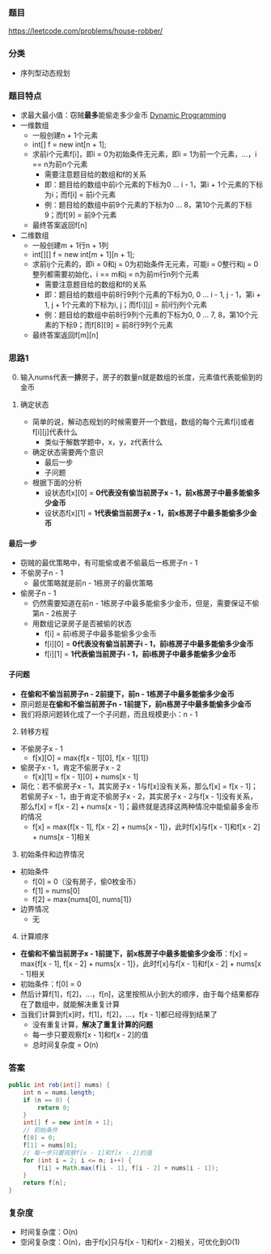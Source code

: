 ### 题目
https://leetcode.com/problems/house-robber/

### 分类
* 序列型动态规划

### 题目特点
* 求最大最小值：窃贼**最多**能偷走多少金币 [Dynamic Programming](https://github.com/HolmesJJ/CS2040S-Data-Structures-and-Algorithms/wiki/Dynamic-Programming)
* 一维数组
    * 一般创建n + 1个元素
    * int[] f = new int[n + 1];
    * 求前i个元素f[i]，即i = 0为初始条件无元素，即i = 1为前一个元素，...，i == n为前n个元素
        * 需要注意题目给的数组和f的关系
        * 即：题目给的数组中前i个元素的下标为0 ... i - 1，第i + 1个元素的下标为i；而f[i] = 前i个元素
        * 例：题目给的数组中前9个元素的下标为0 ... 8，第10个元素的下标9；而f[9] = 前9个元素
    * 最终答案返回f[n]
* 二维数组
    * 一般创建m + 1行n + 1列
    * int[][] f = new int[m + 1][n + 1];
    * 求前ij个元素的，即i = 0和j = 0为初始条件无元素，可能i = 0整行和j = 0整列都需要初始化，i == m和j = n为前m行n列个元素
        * 需要注意题目给的数组和f的关系
        * 即：题目给的数组中前8行9列个元素的下标为0, 0 ... i - 1, j - 1，第i + 1, j + 1个元素的下标为i, j；而f[i][j] = 前i行j列个元素
        * 例：题目给的数组中前8行9列个元素的下标为0, 0 ... 7, 8，第10个元素的下标9；而f[8][9] = 前8行9列个元素
    * 最终答案返回f[m][n]

### 思路1
0. 输入nums代表一**排**房子，房子的数量n就是数组的长度，元素值代表能偷到的金币

1. 确定状态
    * 简单的说，解动态规划的时候需要开一个数组，数组的每个元素f[i]或者f[i][j]代表什么
        * 类似于解数学题中，x，y，z代表什么  
    * 确定状态需要两个意识
        * 最后一步
        * 子问题
    * 根据下面的分析
        * 设状态f[x][0] = **0代表没有偷当前房子x - 1，前x栋房子中最多能偷多少金币**
        * 设状态f[x][1] = **1代表偷当前房子x - 1，前x栋房子中最多能偷多少金币**

#### 最后一步
* 窃贼的最优策略中，有可能偷或者不偷最后一栋房子n - 1
* 不偷房子n - 1
    * 最优策略就是前n - 1栋房子的最优策略
* 偷房子n - 1
    * 仍然需要知道在前n - 1栋房子中最多能偷多少金币，但是，需要保证不偷第n - 2栋房子
    * 用数组记录房子是否被偷的状态
        * f[i] = 前i栋房子中最多能偷多少金币
        * f[i][0] = **0代表没有偷当前房子i - 1，前i栋房子中最多能偷多少金币**
        * f[i][1] = **1代表偷当前房子i - 1，前i栋房子中最多能偷多少金币**

#### 子问题
* **在偷和不偷当前房子n - 2前提下，前n - 1栋房子中最多能偷多少金币**
* 原问题是**在偷和不偷当前房子n - 1前提下，前n栋房子中最多能偷多少金币**
* 我们将原问题转化成了一个子问题，而且规模更小：n - 1

2. 转移方程
* 不偷房子x - 1
    * f[x][O] = max{f[x - 1][0], f[x - 1][1]}
* 偷房子x - 1，肯定不偷房子x - 2
    * f[x][1] = f[x - 1][0] + nums[x - 1]
* 简化：若不偷房子x - 1，其实房子x - 1与f[x]没有关系，那么f[x] = f[x - 1]；若偷房子x - 1，由于肯定不偷房子x - 2，其实房子x - 2与f[x - 1]没有关系，那么f[x] = f[x - 2] + nums[x - 1]；最终就是选择这两种情况中能偷最多金币的情况
    * f[x] = max{f[x - 1], f[x - 2] + nums[x - 1]}，此时f[x]与f[x - 1]和f[x - 2] + nums[x - 1]相关

3. 初始条件和边界情况
* 初始条件
    * f[0] = 0（没有房子，偷0枚金币）
    * f[1] = nums[0]
    * f[2] = max{nums[0], nums[1]}
* 边界情况
    * 无

4. 计算顺序
* **在偷和不偷当前房子x - 1前提下，前x栋房子中最多能偷多少金币**：f[x] = max{f[x - 1], f[x - 2] + nums[x - 1]}，此时f[x]与f[x - 1]和f[x - 2] + nums[x - 1]相关
* 初始条件：f[0] = 0
* 然后计算f[1]，f[2]，...，f[n]，这里按照从小到大的顺序，由于每个结果都存在了数组中，就能解决重复计算
* 当我们计算到f[x]时，f[1]，f[2]，...，f[x - 1]都已经得到结果了
    * 没有重复计算，**解决了重复计算的问题**
    * 每一步只要观察f[x - 1]和f[x - 2]的值
    * 总时间复杂度 = O(n)

### 答案
```java
public int rob(int[] nums) {
    int n = nums.length;
    if (n == 0) {
        return 0;
    }
    int[] f = new int[n + 1];
    // 初始条件
    f[0] = 0;
    f[1] = nums[0];
    // 每一步只要观察f[x - 1]和f[x - 2]的值
    for (int i = 2; i <= n; i++) {
        f[i] = Math.max(f[i - 1], f[i - 2] + nums[i - 1]);
    }
    return f[n];
}
```

### 复杂度
* 时间复杂度：O(n)
* 空间复杂度：O(n)，由于f[x]只与f[x - 1]和f[x - 2]相关，可优化到O(1)
